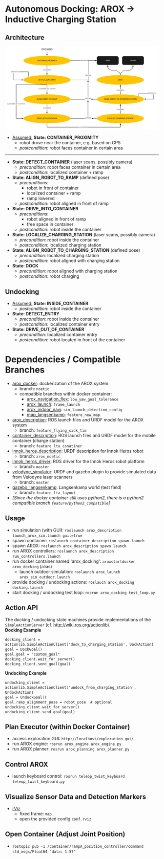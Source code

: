 # Autonomous Docking: AROX -> Inductive Charging Station

## Architecture

![](docking_smach.png)

- <u>Assumed:</u> **State: CONTAINER_PROXIMITY**
    - robot drove near the container, e.g. based on GPS
    - *postcondition*: robot faces container in certain area
--------------------------------------------------------------------------
- **State: DETECT_CONTAINER** (laser scans, possibly camera)
    - *precondition*: robot faces container in certain area
    - *postcondition*: localized container + ramp
- **State: ALIGN_ROBOT_TO_RAMP** (defined pose)
    - *preconditions*: 
        - robot in front of container
        - localized container + ramp
        - ramp lowered
    - *postcondition*: robot aligned in front of ramp
- **State: DRIVE_INTO_CONTAINER**
    - *preconditions*:
        - robot aligned in front of ramp
        - free space in container
    - *postcondition*: robot inside the container
- **State: LOCALIZE_CHARGING_STATION** (laser scans, possibly camera)
    - *precondition*: robot inside the container
    - *postcondition*: localized charging station
- **State: ALIGN_ROBOT_TO_CHARGING_STATION** (defined pose)
    - *precondition*: localized charging station
    - *postcondition*: robot aligned with charging station
- **State: DOCK**
    - *precondition*: robot aligned with charging station
    - *postcondition*: robot charging

## Undocking

- <u>Assumed:</u> **State: INSIDE_CONTAINER**
    - *postcondition*: robot inside the container
- **State: DETECT_ENTRY**
    - *precondition*: robot inside the container
    - *postcondition*: localized container entry
- **State: DRIVE_OUT_OF_CONTAINER**
    - *precondition*: localized container entry
    - *postcondition*: robot located in front of the container

# Dependencies / Compatible Branches

- [arox_docker](https://git.ni.dfki.de/arox/arox_docker): dockerization of the AROX system
    - branch: `noetic`
    - compatible branches within docker container:
        - [arox_navigation_flex](https://git.ni.dfki.de/arox/arox_core/arox_navigation_flex): `low_yaw_goal_tolerance`
        - [arox_launch](https://git.ni.dfki.de/arox/arox_core/arox_launch): `frame_launch`
        - [arox_indoor_navi](https://git.ni.dfki.de/arox/arox_core/arox_indoor_navi): `sim_launch_detection_config`
        - [map_langsenkamp](https://git.ni.dfki.de/zla/map_langsenkamp): `feature_new_map`
- [arox_description](https://git.ni.dfki.de/arox/arox_core/arox_description): ROS launch files and URDF model for the AROX system
    - branch: `feature_flying_sick_tim`
- [container_description](https://git.ni.dfki.de/arox/container_description): ROS launch files and URDF model for the mobile container (charge station)
    - branch: `feature_lta_conatiner`
- [innok_heros_description](https://git.ni.dfki.de/arox/innok_heros/innok_heros_description): URDF description for Innok Heros robot
    - branch: `arox_noetic`
- [innok_heros_driver](https://git.ni.dfki.de/arox/innok_heros/innok_heros_driver): ROS driver for the Innok Heros robot platform
    - branch: `master`
- [velodyne_simulator](https://bitbucket.org/DataspeedInc/velodyne_simulator/src/master/): URDF and gazebo plugin to provide simulated data from Velodyne laser scanners
    - branch: `master`
- [gazebo_langsenkamp](https://git.ni.dfki.de/zla/gazebo_langsenkamp): Langsenkamp world (test field)
    - branch: `feature_lta_layout`
- *[Since the docker container still uses python2, there is a python2 compatible branch `feature/python2_compatible`]*

## Usage

- run simulation (with GUI): `roslaunch arox_description launch_arox_sim.launch gui:=true`
- spawn container: `roslaunch container_description spawn.launch`
- spawn AROX: `roslaunch arox_description spawn.launch`
- run AROX controllers: `roslaunch arox_description run_controllers.launch`
- run docker container named 'arox_docking': `aroxstartdocker arox_docking` (alias)
    - launch outdoor simulation: `roslaunch arox_launch arox_sim_outdoor.launch`
- provide docking / undocking actions: `roslauch arox_docking docking.launch`
- start docking / undocking test loop: `rosrun arox_docking test_loop.py`

## Action API

The docking / undocking state machines provide implementations of the `SimpleActionServer` (cf. http://wiki.ros.org/actionlib).  
**Docking Example**
```
docking_client = actionlib.SimpleActionClient('dock_to_charging_station', DockAction)
goal = DockGoal()
goal.goal = "custom_goal"
docking_client.wait_for_server()
docking_client.send_goal(goal)
```
**Undocking Example**
```
undocking_client = actionlib.SimpleActionClient('undock_from_charging_station', UndockAction)
goal = UndockGoal()
goal.ramp_alignment_pose = robot_pose  # optional
undocking_client.wait_for_server()
undocking_client.send_goal(goal)
```

## Plan Executor (within Docker Container)

- access exploration GUI: `http://localhost/exploration_gui/`
- run AROX engine: `rosrun arox_engine arox_engine.py`
- run AROX planner: `rosrun arox_planning arox_planner.py`

## Control AROX

- launch keyboard control: `rosrun teleop_twist_keyboard teleop_twist_keyboard.py`

## Visualize Sensor Data and Detection Markers

- [rViz](https://wiki.ros.org/rviz)
    - fixed frame: `map`
    - open the provided config `conf.rviz`

## Open Container (Adjust Joint Position)

- `rostopic pub -1 /container/rampA_position_controller/command std_msgs/Float64 "data: 1.57"`

